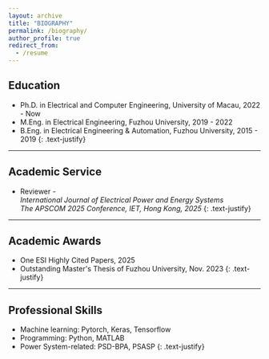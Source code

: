 ```yaml
---
layout: archive
title: "BIOGRAPHY"
permalink: /biography/
author_profile: true
redirect_from:
  - /resume
---
```


## Education

* Ph.D. in Electrical and Computer Engineering, University of Macau, 2022 - Now
* M.Eng. in Electrical Engineering, Fuzhou University, 2019 - 2022
* B.Eng. in Electrical Engineering & Automation, Fuzhou University, 2015 - 2019
{: .text-justify}

---

## Academic Service
* Reviewer -
<br>*International Journal of Electrical Power and Energy Systems*
<br>*The APSCOM 2025 Conference, IET, Hong Kong, 2025*
{: .text-justify}

---

## Academic Awards

* One ESI Highly Cited Papers, 2025
* Outstanding Master's Thesis of Fuzhou University, Nov. 2023
{: .text-justify}


---

## Professional Skills

* Machine learning: Pytorch, Keras, Tensorflow
* Programming: Python, MATLAB
* Power System-related: PSD-BPA, PSASP
{: .text-justify}